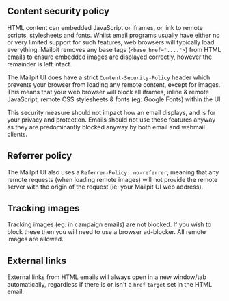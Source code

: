 ## Content security policy

HTML content can embedded JavaScript or iframes, or link to remote scripts, stylesheets and fonts. Whilst email programs usually have either no or very limited support for such features, web browsers will typically load everything. Mailpit removes any base tags (`<base href="....">`) from HTML emails to ensure embedded images are displayed correctly, however the remainder is left intact. 

The Mailpit UI does have a strict `Content-Security-Policy` header which prevents your browser from loading any remote content, except for images. This means that your web browser will block all iframes, inline & remote JavaScript, remote CSS stylesheets & fonts (eg: Google Fonts) within the UI.

This security measure should not impact how an email displays, and is for your privacy and protection. Emails should not use these features anyway as they are predominantly blocked anyway by both email and webmail clients.

## Referrer policy

The Mailpit UI also uses a `Referrer-Policy: no-referrer`, meaning that any remote requests (when loading remote images) will not provide the remote server with the origin of the request (ie: your Mailpit UI web address).

## Tracking images

Tracking images (eg: in campaign emails) are not blocked. If you wish to block these then you will need to use a browser ad-blocker. All remote images are allowed.

## External links

External links from HTML emails will always open in a new window/tab automatically, regardless if there is or isn't a `href` `target` set in the HTML email.